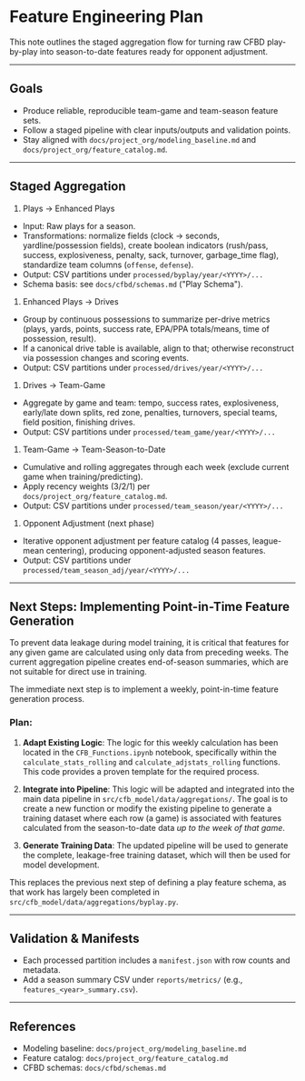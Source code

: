 # Feature Engineering Plan

This note outlines the staged aggregation flow for turning raw CFBD play-by-play into
season-to-date features ready for opponent adjustment.

---

## Goals

- Produce reliable, reproducible team-game and team-season feature sets.
- Follow a staged pipeline with clear inputs/outputs and validation points.
- Stay aligned with `docs/project_org/modeling_baseline.md` and `docs/project_org/feature_catalog.md`.

---

## Staged Aggregation

1. Plays → Enhanced Plays

- Input: Raw plays for a season.
- Transformations: normalize fields (clock → seconds, yardline/possession fields), create boolean
  indicators (rush/pass, success, explosiveness, penalty, sack, turnover, garbage_time flag),
  standardize team columns (`offense`, `defense`).
- Output: CSV partitions under `processed/byplay/year/<YYYY>/...`
- Schema basis: see `docs/cfbd/schemas.md` ("Play Schema").

1. Enhanced Plays → Drives

- Group by continuous possessions to summarize per-drive metrics (plays, yards, points, success
  rate, EPA/PPA totals/means, time of possession, result).
- If a canonical drive table is available, align to that; otherwise reconstruct via possession
  changes and scoring events.
- Output: CSV partitions under `processed/drives/year/<YYYY>/...`

1. Drives → Team-Game

- Aggregate by game and team: tempo, success rates, explosiveness, early/late down splits,
  red zone, penalties, turnovers, special teams, field position, finishing drives.
- Output: CSV partitions under `processed/team_game/year/<YYYY>/...`

1. Team-Game → Team-Season-to-Date

- Cumulative and rolling aggregates through each week (exclude current game when training/predicting).
- Apply recency weights (3/2/1) per `docs/project_org/feature_catalog.md`.
- Output: CSV partitions under `processed/team_season/year/<YYYY>/...`

1. Opponent Adjustment (next phase)

- Iterative opponent adjustment per feature catalog (4 passes, league-mean centering), producing
   opponent-adjusted season features.
- Output: CSV partitions under `processed/team_season_adj/year/<YYYY>/...`

---

## Next Steps: Implementing Point-in-Time Feature Generation

To prevent data leakage during model training, it is critical that features for any given game are calculated using only data from preceding weeks. The current aggregation pipeline creates end-of-season summaries, which are not suitable for direct use in training.

The immediate next step is to implement a weekly, point-in-time feature generation process.

### Plan:

1.  **Adapt Existing Logic**: The logic for this weekly calculation has been located in the `CFB_Functions.ipynb` notebook, specifically within the `calculate_stats_rolling` and `calculate_adjstats_rolling` functions. This code provides a proven template for the required process.

2.  **Integrate into Pipeline**: This logic will be adapted and integrated into the main data pipeline in `src/cfb_model/data/aggregations/`. The goal is to create a new function or modify the existing pipeline to generate a training dataset where each row (a game) is associated with features calculated from the season-to-date data *up to the week of that game*.

3.  **Generate Training Data**: The updated pipeline will be used to generate the complete, leakage-free training dataset, which will then be used for model development.

This replaces the previous next step of defining a play feature schema, as that work has largely been completed in `src/cfb_model/data/aggregations/byplay.py`.

---

## Validation & Manifests

- Each processed partition includes a `manifest.json` with row counts and metadata.
- Add a season summary CSV under `reports/metrics/` (e.g., `features_<year>_summary.csv`).

---

## References

- Modeling baseline: `docs/project_org/modeling_baseline.md`
- Feature catalog: `docs/project_org/feature_catalog.md`
- CFBD schemas: `docs/cfbd/schemas.md`
